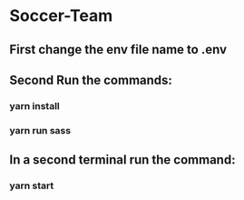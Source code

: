 # Soccer-Team

## First change the env file name to .env

## Second Run the commands:
### yarn install
### yarn run sass
## In a second terminal run the command:
### yarn start

